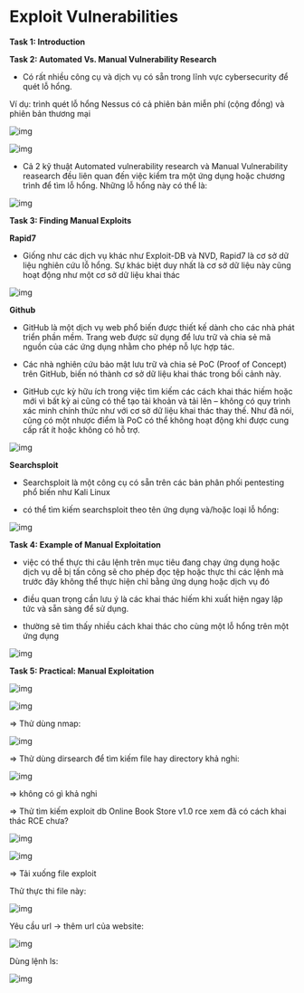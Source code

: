 # Exploit Vulnerabilities

**Task 1: Introduction**

**Task 2: Automated Vs. Manual Vulnerability Research**

- Có rất nhiều công cụ và dịch vụ có sẵn trong lĩnh vực cybersecurity để quét lỗ hổng.  

Ví dụ: trình quét lỗ hổng Nessus có cả phiên bản miễn phí (cộng đồng) và phiên bản thương mại

![img](10)

![img](11)

- Cả 2 kỹ thuật Automated vulnerability research và Manual Vulnerability reasearch đều liên quan đến việc kiểm tra một ứng dụng hoặc chương trình để tìm lỗ hổng. Những lỗ hổng này có thể là: 

![img](12)

**Task 3: Finding Manual Exploits**

**Rapid7**

- Giống như các dịch vụ khác như Exploit-DB và NVD, Rapid7  là cơ sở dữ liệu nghiên cứu lỗ hổng. Sự khác biệt duy nhất là cơ sở dữ liệu này cũng hoạt động như một cơ sở dữ liệu khai thác

![img](13)

**Github**

- GitHub là một dịch vụ web phổ biến được thiết kế dành cho các nhà phát triển phần mềm. Trang web được sử dụng để lưu trữ và chia sẻ mã nguồn của các ứng dụng nhằm cho phép nỗ lực hợp tác.

- Các nhà nghiên cứu bảo mật lưu trữ và chia sẻ PoC (Proof of Concept) trên GitHub, biến nó thành cơ sở dữ liệu khai thác trong bối cảnh này.

- GitHub cực kỳ hữu ích trong việc tìm kiếm các cách khai thác hiếm hoặc mới vì bất kỳ ai cũng có thể tạo tài khoản và tải lên – không có quy trình xác minh chính thức như với cơ sở dữ liệu khai thác thay thế. Như đã nói, cũng có một nhược điểm là PoC có thể không hoạt động khi được cung cấp rất ít hoặc không có hỗ trợ.

![img](14)

**Searchsploit**

- Searchsploit là một công cụ có sẵn trên các bản phân phối pentesting phổ biến như Kali Linux

- có thể tìm kiếm searchsploit theo tên ứng dụng và/hoặc loại lỗ hổng: 

![img](15)

**Task 4: Example of Manual Exploitation**

- việc có thể thực thi câu lệnh trên mục tiêu đang chạy ứng dụng hoặc dịch vụ dễ bị tấn công sẽ cho phép đọc tệp hoặc thực thi các lệnh mà trước đây không thể thực hiện chỉ bằng ứng dụng hoặc dịch vụ đó

- điều quan trọng cần lưu ý là các khai thác hiếm khi xuất hiện ngay lập tức và sẵn sàng để sử dụng.

- thường sẽ tìm thấy nhiều cách khai thác cho cùng một lỗ hổng trên một ứng dụng

![img](16)

**Task 5: Practical: Manual Exploitation**

![img](17)

![img](18)

=> Thử dùng nmap:

![img](19)

=> Thử dùng dirsearch để tìm kiếm file hay directory khả nghi: 

![img](20)

=> không có gì khả nghi

=> Thử tìm kiếm  exploit db Online Book Store v1.0 rce xem đã có cách khai thác RCE chưa?

![img](21)

![img](22)

=> Tải xuống file exploit

Thử thực thi file này: 

![img](23)

Yêu cầu url → thêm url của website: 

![img](24)

Dùng lệnh ls:

![img](25)


